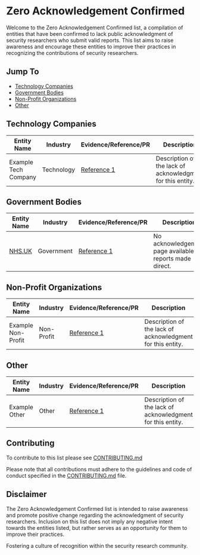 # Zero Acknowledgement Confirmed

Welcome to the Zero Acknowledgement Confirmed list, a compilation of entities that have been confirmed to lack public acknowledgment of security researchers who submit valid reports. This list aims to raise awareness and encourage these entities to improve their practices in recognizing the contributions of security researchers.

## Jump To

- [Technology Companies](#technology-companies)
- [Government Bodies](#government-bodies)
- [Non-Profit Organizations](#non-profit-organizations)
- [Other](#other)


## Technology Companies

| Entity Name          | Industry            | Evidence/Reference/PR                                          | Description                                                 |
| -------------------- | ------------------- | ----------------------------------------------------------- | ----------------------------------------------------------- |
| Example Tech Company | Technology           | [Reference 1](https://example.com)                          | Description of the lack of acknowledgment for this entity.  |

## Government Bodies

| Entity Name           | Industry            | Evidence/Reference/PR                                          | Description                                                 |
| --------------------- | ------------------- | ----------------------------------------------------------- | ----------------------------------------------------------- |
| [NHS.UK](https://www.nhs.uk/)    | Government           | [Reference 1](https://github.com/DeffoN0tSt3/Zero-Acknowledgement/blob/main/confirmed/Selection_005.png)                          | No acknowledgement page available for reports made direct.  |

## Non-Profit Organizations

| Entity Name           | Industry            | Evidence/Reference/PR                                          | Description                                                 |
| --------------------- | ------------------- | ----------------------------------------------------------- | ----------------------------------------------------------- |
| Example Non-Profit    | Non-Profit           | [Reference 1](https://example.com)                          | Description of the lack of acknowledgment for this entity.  |

## Other

| Entity Name           | Industry            | Evidence/Reference/PR                                          | Description                                                 |
| --------------------- | ------------------- | ----------------------------------------------------------- | ----------------------------------------------------------- |
| Example Other    | Other           | [Reference 1](https://example.com)                          | Description of the lack of acknowledgment for this entity.  |

## Contributing

To contribute to this list please see [CONTRIBUTING.md](CONTRIBUTING.md)

Please note that all contributions must adhere to the guidelines and code of conduct specified in the [CONTRIBUTING.md](CONTRIBUTING.md) file.

## Disclaimer

The Zero Acknowledgement Confirmed list is intended to raise awareness and promote positive change regarding the acknowledgment of security researchers. Inclusion on this list does not imply any negative intent towards the entities listed, but rather serves as an opportunity for them to improve their practices.

Fostering a culture of recognition within the security research community.
